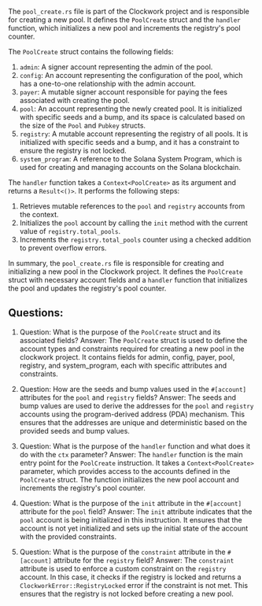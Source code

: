 The `pool_create.rs` file is part of the Clockwork project and is responsible for creating a new pool. It defines the `PoolCreate` struct and the `handler` function, which initializes a new pool and increments the registry's pool counter.

The `PoolCreate` struct contains the following fields:

1. `admin`: A signer account representing the admin of the pool.
2. `config`: An account representing the configuration of the pool, which has a one-to-one relationship with the admin account.
3. `payer`: A mutable signer account responsible for paying the fees associated with creating the pool.
4. `pool`: An account representing the newly created pool. It is initialized with specific seeds and a bump, and its space is calculated based on the size of the `Pool` and `Pubkey` structs.
5. `registry`: A mutable account representing the registry of all pools. It is initialized with specific seeds and a bump, and it has a constraint to ensure the registry is not locked.
6. `system_program`: A reference to the Solana System Program, which is used for creating and managing accounts on the Solana blockchain.

The `handler` function takes a `Context<PoolCreate>` as its argument and returns a `Result<()>`. It performs the following steps:

1. Retrieves mutable references to the `pool` and `registry` accounts from the context.
2. Initializes the `pool` account by calling the `init` method with the current value of `registry.total_pools`.
3. Increments the `registry.total_pools` counter using a checked addition to prevent overflow errors.

In summary, the `pool_create.rs` file is responsible for creating and initializing a new pool in the Clockwork project. It defines the `PoolCreate` struct with necessary account fields and a `handler` function that initializes the pool and updates the registry's pool counter.

## Questions:

1. Question: What is the purpose of the `PoolCreate` struct and its associated fields?
   Answer: The `PoolCreate` struct is used to define the account types and constraints required for creating a new pool in the clockwork project. It contains fields for admin, config, payer, pool, registry, and system_program, each with specific attributes and constraints.

2. Question: How are the seeds and bump values used in the `#[account]` attributes for the `pool` and `registry` fields?
   Answer: The seeds and bump values are used to derive the addresses for the `pool` and `registry` accounts using the program-derived address (PDA) mechanism. This ensures that the addresses are unique and deterministic based on the provided seeds and bump values.

3. Question: What is the purpose of the `handler` function and what does it do with the `ctx` parameter?
   Answer: The `handler` function is the main entry point for the `PoolCreate` instruction. It takes a `Context<PoolCreate>` parameter, which provides access to the accounts defined in the `PoolCreate` struct. The function initializes the new pool account and increments the registry's pool counter.

4. Question: What is the purpose of the `init` attribute in the `#[account]` attribute for the `pool` field?
   Answer: The `init` attribute indicates that the `pool` account is being initialized in this instruction. It ensures that the account is not yet initialized and sets up the initial state of the account with the provided constraints.

5. Question: What is the purpose of the `constraint` attribute in the `#[account]` attribute for the `registry` field?
   Answer: The `constraint` attribute is used to enforce a custom constraint on the `registry` account. In this case, it checks if the registry is locked and returns a `ClockworkError::RegistryLocked` error if the constraint is not met. This ensures that the registry is not locked before creating a new pool.
